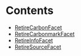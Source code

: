 

# Contents
- [RetireCarbonFacet](RetireCarbonFacet.sol/contract.RetireCarbonFacet.md)
- [RetireCarbonmarkFacet](RetireCarbonmarkFacet.sol/contract.RetireCarbonmarkFacet.md)
- [RetireInfoFacet](RetireInfoFacet.sol/contract.RetireInfoFacet.md)
- [RetireSourceFacet](RetireSourceFacet.sol/contract.RetireSourceFacet.md)
